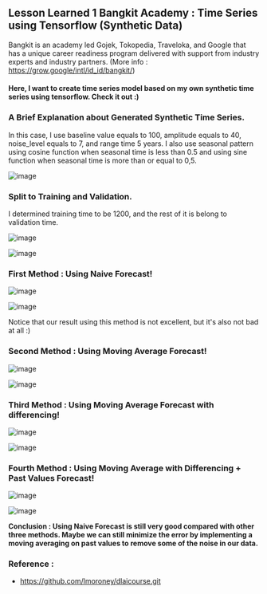 ## Lesson Learned 1 Bangkit Academy : Time Series using Tensorflow (Synthetic Data)

Bangkit is an academy led Gojek, Tokopedia, Traveloka, and Google that has a unique career readiness program delivered with support from industry experts and industry partners. (More info : https://grow.google/intl/id_id/bangkit/)

#### Here, I want to create time series model based on my own synthetic time series using tensorflow. Check it out :)

### A Brief Explanation about Generated Synthetic Time Series.

In this case, I use baseline value equals to 100, amplitude equals to 40, noise_level equals to 7, and range time 5 years. I also use seasonal pattern using cosine function
when seasonal time is less than 0.5 and using sine function when seasonal time is more than or equal to 0,5.

![image](https://user-images.githubusercontent.com/68768305/117802623-e7886b00-b27f-11eb-8c85-9db161c6a713.png)

### Split to Training and Validation.

I determined training time to be 1200, and the rest of it is belong to validation time.

![image](https://user-images.githubusercontent.com/68768305/117802909-38985f00-b280-11eb-84b4-a661d3c381d2.png)

![image](https://user-images.githubusercontent.com/68768305/117802978-4a7a0200-b280-11eb-9ede-e26601805257.png)

### First Method : Using Naive Forecast!

![image](https://user-images.githubusercontent.com/68768305/117803085-6c738480-b280-11eb-91cd-06071b9e68d7.png)

![image](https://user-images.githubusercontent.com/68768305/117803178-87de8f80-b280-11eb-91d8-c535a2dd4aea.png)

Notice that our result using this method is not excellent, but it's also not bad at all :)

### Second Method : Using Moving Average Forecast!

![image](https://user-images.githubusercontent.com/68768305/117803418-d2f8a280-b280-11eb-8d40-d99d9b2ebf7e.png)

![image](https://user-images.githubusercontent.com/68768305/117803471-df7cfb00-b280-11eb-85ce-71b1f3e55786.png)

### Third Method : Using Moving Average Forecast with differencing!

![image](https://user-images.githubusercontent.com/68768305/117824435-b10b1a00-b298-11eb-91b2-848066882089.png)

![image](https://user-images.githubusercontent.com/68768305/117824503-bd8f7280-b298-11eb-9364-a25f45f6efb3.png)

### Fourth Method : Using Moving Average with Differencing + Past Values Forecast!

![image](https://user-images.githubusercontent.com/68768305/117824631-da2baa80-b298-11eb-93ec-09acfd15e4e7.png)

![image](https://user-images.githubusercontent.com/68768305/117824717-e6b00300-b298-11eb-93ec-1f582a388dd7.png)

**Conclusion : Using Naive Forecast is still very good compared with other three methods. Maybe we can still minimize the error by implementing a moving averaging on past values to remove some of the noise in our data.**

### Reference : 

* https://github.com/lmoroney/dlaicourse.git




